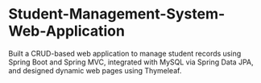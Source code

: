 # Student-Management-System-Web-Application
Built a CRUD-based web application to manage student records using Spring Boot and Spring MVC, integrated with MySQL via Spring Data JPA, and designed dynamic web pages using Thymeleaf.

